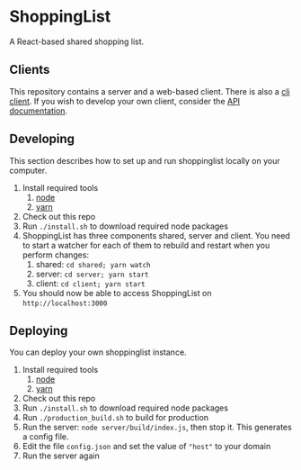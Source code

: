 # ShoppingList

A React-based shared shopping list.

## Clients

This repository contains a server and a web-based client. There is also a [cli
client](https://github.com/AberDerBart/shoppinglist-cli). If you wish to develop your own client, consider the [API
documentation](./API.md).

## Developing

This section describes how to set up and run shoppinglist locally on your computer.

1. Install required tools
   1. [node](https://nodejs.org/en/)
   2. [yarn](https://yarnpkg.com/en/docs/install)
2. Check out this repo
3. Run `./install.sh` to download required node packages
4. ShoppingList has three components shared, server and client. You need to start a watcher for each of them to rebuild and restart when you perform changes:
   1. shared: `cd shared; yarn watch`
   2. server: `cd server; yarn start`
   3. client: `cd client; yarn start`
5. You should now be able to access ShoppingList on `http://localhost:3000`

## Deploying

You can deploy your own shoppinglist instance.

1. Install required tools
   1. [node](https://nodejs.org/en/)
   2. [yarn](https://yarnpkg.com/en/docs/install)
2. Check out this repo
3. Run `./install.sh` to download required node packages
4. Run `./production_build.sh` to build for production
5. Run the server: `node server/build/index.js`, then stop it. This generates a config file.
6. Edit the file `config.json` and set the value of `"host"` to your domain
7. Run the server again
